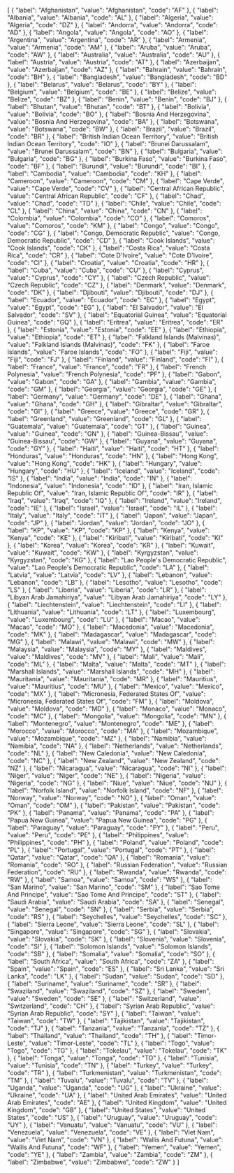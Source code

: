 [
    {
        "label": "Afghanistan",
        "value": "Afghanistan",
        "code": "AF"
    },
    {
        "label": "Albania",
        "value": "Albania",
        "code": "AL"
    },
    {
        "label": "Algeria",
        "value": "Algeria",
        "code": "DZ"
    },
    {
        "label": "Andorra",
        "value": "Andorra",
        "code": "AD"
    },
    {
        "label": "Angola",
        "value": "Angola",
        "code": "AO"
    },
    {
        "label": "Argentina",
        "value": "Argentina",
        "code": "AR"
    },
    {
        "label": "Armenia",
        "value": "Armenia",
        "code": "AM"
    },
    {
        "label": "Aruba",
        "value": "Aruba",
        "code": "AW"
    },
    {
        "label": "Australia",
        "value": "Australia",
        "code": "AU"
    },
    {
        "label": "Austria",
        "value": "Austria",
        "code": "AT"
    },
    {
        "label": "Azerbaijan",
        "value": "Azerbaijan",
        "code": "AZ"
    },
    {
        "label": "Bahrain",
        "value": "Bahrain",
        "code": "BH"
    },
    {
        "label": "Bangladesh",
        "value": "Bangladesh",
        "code": "BD"
    },
    {
        "label": "Belarus",
        "value": "Belarus",
        "code": "BY"
    },
    {
        "label": "Belgium",
        "value": "Belgium",
        "code": "BE"
    },
    {
        "label": "Belize",
        "value": "Belize",
        "code": "BZ"
    },
    {
        "label": "Benin",
        "value": "Benin",
        "code": "BJ"
    },
    {
        "label": "Bhutan",
        "value": "Bhutan",
        "code": "BT"
    },
    {
        "label": "Bolivia",
        "value": "Bolivia",
        "code": "BO"
    },
    {
        "label": "Bosnia And Herzegovina",
        "value": "Bosnia And Herzegovina",
        "code": "BA"
    },
    {
        "label": "Botswana",
        "value": "Botswana",
        "code": "BW"
    },
    {
        "label": "Brazil",
        "value": "Brazil",
        "code": "BR"
    },
    {
        "label": "British Indian Ocean Territory",
        "value": "British Indian Ocean Territory",
        "code": "IO"
    },
    {
        "label": "Brunei Darussalam",
        "value": "Brunei Darussalam",
        "code": "BN"
    },
    {
        "label": "Bulgaria",
        "value": "Bulgaria",
        "code": "BG"
    },
    {
        "label": "Burkina Faso",
        "value": "Burkina Faso",
        "code": "BF"
    },
    {
        "label": "Burundi",
        "value": "Burundi",
        "code": "BI"
    },
    {
        "label": "Cambodia",
        "value": "Cambodia",
        "code": "KH"
    },
    {
        "label": "Cameroon",
        "value": "Cameroon",
        "code": "CM"
    },
    {
        "label": "Cape Verde",
        "value": "Cape Verde",
        "code": "CV"
    },
    {
        "label": "Central African Republic",
        "value": "Central African Republic",
        "code": "CF"
    },
    {
        "label": "Chad",
        "value": "Chad",
        "code": "TD"
    },
    {
        "label": "Chile",
        "value": "Chile",
        "code": "CL"
    },
    {
        "label": "China",
        "value": "China",
        "code": "CN"
    },
    {
        "label": "Colombia",
        "value": "Colombia",
        "code": "CO"
    },
    {
        "label": "Comoros",
        "value": "Comoros",
        "code": "KM"
    },
    {
        "label": "Congo",
        "value": "Congo",
        "code": "CG"
    },
    {
        "label": "Congo, Democratic Republic",
        "value": "Congo, Democratic Republic",
        "code": "CD"
    },
    {
        "label": "Cook Islands",
        "value": "Cook Islands",
        "code": "CK"
    },
    {
        "label": "Costa Rica",
        "value": "Costa Rica",
        "code": "CR"
    },
    {
        "label": "Cote D'Ivoire",
        "value": "Cote D'Ivoire",
        "code": "CI"
    },
    {
        "label": "Croatia",
        "value": "Croatia",
        "code": "HR"
    },
    {
        "label": "Cuba",
        "value": "Cuba",
        "code": "CU"
    },
    {
        "label": "Cyprus",
        "value": "Cyprus",
        "code": "CY"
    },
    {
        "label": "Czech Republic",
        "value": "Czech Republic",
        "code": "CZ"
    },
    {
        "label": "Denmark",
        "value": "Denmark",
        "code": "DK"
    },
    {
        "label": "Djibouti",
        "value": "Djibouti",
        "code": "DJ"
    },
    {
        "label": "Ecuador",
        "value": "Ecuador",
        "code": "EC"
    },
    {
        "label": "Egypt",
        "value": "Egypt",
        "code": "EG"
    },
    {
        "label": "El Salvador",
        "value": "El Salvador",
        "code": "SV"
    },
    {
        "label": "Equatorial Guinea",
        "value": "Equatorial Guinea",
        "code": "GQ"
    },
    {
        "label": "Eritrea",
        "value": "Eritrea",
        "code": "ER"
    },
    {
        "label": "Estonia",
        "value": "Estonia",
        "code": "EE"
    },
    {
        "label": "Ethiopia",
        "value": "Ethiopia",
        "code": "ET"
    },
    {
        "label": "Falkland Islands (Malvinas)",
        "value": "Falkland Islands (Malvinas)",
        "code": "FK"
    },
    {
        "label": "Faroe Islands",
        "value": "Faroe Islands",
        "code": "FO"
    },
    {
        "label": "Fiji",
        "value": "Fiji",
        "code": "FJ"
    },
    {
        "label": "Finland",
        "value": "Finland",
        "code": "FI"
    },
    {
        "label": "France",
        "value": "France",
        "code": "FR"
    },
    {
        "label": "French Polynesia",
        "value": "French Polynesia",
        "code": "PF"
    },
    {
        "label": "Gabon",
        "value": "Gabon",
        "code": "GA"
    },
    {
        "label": "Gambia",
        "value": "Gambia",
        "code": "GM"
    },
    {
        "label": "Georgia",
        "value": "Georgia",
        "code": "GE"
    },
    {
        "label": "Germany",
        "value": "Germany",
        "code": "DE"
    },
    {
        "label": "Ghana",
        "value": "Ghana",
        "code": "GH"
    },
    {
        "label": "Gibraltar",
        "value": "Gibraltar",
        "code": "GI"
    },
    {
        "label": "Greece",
        "value": "Greece",
        "code": "GR"
    },
    {
        "label": "Greenland",
        "value": "Greenland",
        "code": "GL"
    },
    {
        "label": "Guatemala",
        "value": "Guatemala",
        "code": "GT"
    },
    {
        "label": "Guinea",
        "value": "Guinea",
        "code": "GN"
    },
    {
        "label": "Guinea-Bissau",
        "value": "Guinea-Bissau",
        "code": "GW"
    },
    {
        "label": "Guyana",
        "value": "Guyana",
        "code": "GY"
    },
    {
        "label": "Haiti",
        "value": "Haiti",
        "code": "HT"
    },
    {
        "label": "Honduras",
        "value": "Honduras",
        "code": "HN"
    },
    {
        "label": "Hong Kong",
        "value": "Hong Kong",
        "code": "HK"
    },
    {
        "label": "Hungary",
        "value": "Hungary",
        "code": "HU"
    },
    {
        "label": "Iceland",
        "value": "Iceland",
        "code": "IS"
    },
    {
        "label": "India",
        "value": "India",
        "code": "IN"
    },
    {
        "label": "Indonesia",
        "value": "Indonesia",
        "code": "ID"
    },
    {
        "label": "Iran, Islamic Republic Of",
        "value": "Iran, Islamic Republic Of",
        "code": "IR"
    },
    {
        "label": "Iraq",
        "value": "Iraq",
        "code": "IQ"
    },
    {
        "label": "Ireland",
        "value": "Ireland",
        "code": "IE"
    },
    {
        "label": "Israel",
        "value": "Israel",
        "code": "IL"
    },
    {
        "label": "Italy",
        "value": "Italy",
        "code": "IT"
    },
    {
        "label": "Japan",
        "value": "Japan",
        "code": "JP"
    },
    {
        "label": "Jordan",
        "value": "Jordan",
        "code": "JO"
    },
    {
        "label": "KP",
        "value": "KP",
        "code": "KP"
    },
    {
        "label": "Kenya",
        "value": "Kenya",
        "code": "KE"
    },
    {
        "label": "Kiribati",
        "value": "Kiribati",
        "code": "KI"
    },
    {
        "label": "Korea",
        "value": "Korea",
        "code": "KR"
    },
    {
        "label": "Kuwait",
        "value": "Kuwait",
        "code": "KW"
    },
    {
        "label": "Kyrgyzstan",
        "value": "Kyrgyzstan",
        "code": "KG"
    },
    {
        "label": "Lao People's Democratic Republic",
        "value": "Lao People's Democratic Republic",
        "code": "LA"
    },
    {
        "label": "Latvia",
        "value": "Latvia",
        "code": "LV"
    },
    {
        "label": "Lebanon",
        "value": "Lebanon",
        "code": "LB"
    },
    {
        "label": "Lesotho",
        "value": "Lesotho",
        "code": "LS"
    },
    {
        "label": "Liberia",
        "value": "Liberia",
        "code": "LR"
    },
    {
        "label": "Libyan Arab Jamahiriya",
        "value": "Libyan Arab Jamahiriya",
        "code": "LY"
    },
    {
        "label": "Liechtenstein",
        "value": "Liechtenstein",
        "code": "LI"
    },
    {
        "label": "Lithuania",
        "value": "Lithuania",
        "code": "LT"
    },
    {
        "label": "Luxembourg",
        "value": "Luxembourg",
        "code": "LU"
    },
    {
        "label": "Macao",
        "value": "Macao",
        "code": "MO"
    },
    {
        "label": "Macedonia",
        "value": "Macedonia",
        "code": "MK"
    },
    {
        "label": "Madagascar",
        "value": "Madagascar",
        "code": "MG"
    },
    {
        "label": "Malawi",
        "value": "Malawi",
        "code": "MW"
    },
    {
        "label": "Malaysia",
        "value": "Malaysia",
        "code": "MY"
    },
    {
        "label": "Maldives",
        "value": "Maldives",
        "code": "MV"
    },
    {
        "label": "Mali",
        "value": "Mali",
        "code": "ML"
    },
    {
        "label": "Malta",
        "value": "Malta",
        "code": "MT"
    },
    {
        "label": "Marshall Islands",
        "value": "Marshall Islands",
        "code": "MH"
    },
    {
        "label": "Mauritania",
        "value": "Mauritania",
        "code": "MR"
    },
    {
        "label": "Mauritius",
        "value": "Mauritius",
        "code": "MU"
    },
    {
        "label": "Mexico",
        "value": "Mexico",
        "code": "MX"
    },
    {
        "label": "Micronesia, Federated States Of",
        "value": "Micronesia, Federated States Of",
        "code": "FM"
    },
    {
        "label": "Moldova",
        "value": "Moldova",
        "code": "MD"
    },
    {
        "label": "Monaco",
        "value": "Monaco",
        "code": "MC"
    },
    {
        "label": "Mongolia",
        "value": "Mongolia",
        "code": "MN"
    },
    {
        "label": "Montenegro",
        "value": "Montenegro",
        "code": "ME"
    },
    {
        "label": "Morocco",
        "value": "Morocco",
        "code": "MA"
    },
    {
        "label": "Mozambique",
        "value": "Mozambique",
        "code": "MZ"
    },
    {
        "label": "Namibia",
        "value": "Namibia",
        "code": "NA"
    },
    {
        "label": "Netherlands",
        "value": "Netherlands",
        "code": "NL"
    },
    {
        "label": "New Caledonia",
        "value": "New Caledonia",
        "code": "NC"
    },
    {
        "label": "New Zealand",
        "value": "New Zealand",
        "code": "NZ"
    },
    {
        "label": "Nicaragua",
        "value": "Nicaragua",
        "code": "NI"
    },
    {
        "label": "Niger",
        "value": "Niger",
        "code": "NE"
    },
    {
        "label": "Nigeria",
        "value": "Nigeria",
        "code": "NG"
    },
    {
        "label": "Niue",
        "value": "Niue",
        "code": "NU"
    },
    {
        "label": "Norfolk Island",
        "value": "Norfolk Island",
        "code": "NF"
    },
    {
        "label": "Norway",
        "value": "Norway",
        "code": "NO"
    },
    {
        "label": "Oman",
        "value": "Oman",
        "code": "OM"
    },
    {
        "label": "Pakistan",
        "value": "Pakistan",
        "code": "PK"
    },
    {
        "label": "Panama",
        "value": "Panama",
        "code": "PA"
    },
    {
        "label": "Papua New Guinea",
        "value": "Papua New Guinea",
        "code": "PG"
    },
    {
        "label": "Paraguay",
        "value": "Paraguay",
        "code": "PY"
    },
    {
        "label": "Peru",
        "value": "Peru",
        "code": "PE"
    },
    {
        "label": "Philippines",
        "value": "Philippines",
        "code": "PH"
    },
    {
        "label": "Poland",
        "value": "Poland",
        "code": "PL"
    },
    {
        "label": "Portugal",
        "value": "Portugal",
        "code": "PT"
    },
    {
        "label": "Qatar",
        "value": "Qatar",
        "code": "QA"
    },
    {
        "label": "Romania",
        "value": "Romania",
        "code": "RO"
    },
    {
        "label": "Russian Federation",
        "value": "Russian Federation",
        "code": "RU"
    },
    {
        "label": "Rwanda",
        "value": "Rwanda",
        "code": "RW"
    },
    {
        "label": "Samoa",
        "value": "Samoa",
        "code": "WS"
    },
    {
        "label": "San Marino",
        "value": "San Marino",
        "code": "SM"
    },
    {
        "label": "Sao Tome And Principe",
        "value": "Sao Tome And Principe",
        "code": "ST"
    },
    {
        "label": "Saudi Arabia",
        "value": "Saudi Arabia",
        "code": "SA"
    },
    {
        "label": "Senegal",
        "value": "Senegal",
        "code": "SN"
    },
    {
        "label": "Serbia",
        "value": "Serbia",
        "code": "RS"
    },
    {
        "label": "Seychelles",
        "value": "Seychelles",
        "code": "SC"
    },
    {
        "label": "Sierra Leone",
        "value": "Sierra Leone",
        "code": "SL"
    },
    {
        "label": "Singapore",
        "value": "Singapore",
        "code": "SG"
    },
    {
        "label": "Slovakia",
        "value": "Slovakia",
        "code": "SK"
    },
    {
        "label": "Slovenia",
        "value": "Slovenia",
        "code": "SI"
    },
    {
        "label": "Solomon Islands",
        "value": "Solomon Islands",
        "code": "SB"
    },
    {
        "label": "Somalia",
        "value": "Somalia",
        "code": "SO"
    },
    {
        "label": "South Africa",
        "value": "South Africa",
        "code": "ZA"
    },
    {
        "label": "Spain",
        "value": "Spain",
        "code": "ES"
    },
    {
        "label": "Sri Lanka",
        "value": "Sri Lanka",
        "code": "LK"
    },
    {
        "label": "Sudan",
        "value": "Sudan",
        "code": "SD"
    },
    {
        "label": "Suriname",
        "value": "Suriname",
        "code": "SR"
    },
    {
        "label": "Swaziland",
        "value": "Swaziland",
        "code": "SZ"
    },
    {
        "label": "Sweden",
        "value": "Sweden",
        "code": "SE"
    },
    {
        "label": "Switzerland",
        "value": "Switzerland",
        "code": "CH"
    },
    {
        "label": "Syrian Arab Republic",
        "value": "Syrian Arab Republic",
        "code": "SY"
    },
    {
        "label": "Taiwan",
        "value": "Taiwan",
        "code": "TW"
    },
    {
        "label": "Tajikistan",
        "value": "Tajikistan",
        "code": "TJ"
    },
    {
        "label": "Tanzania",
        "value": "Tanzania",
        "code": "TZ"
    },
    {
        "label": "Thailand",
        "value": "Thailand",
        "code": "TH"
    },
    {
        "label": "Timor-Leste",
        "value": "Timor-Leste",
        "code": "TL"
    },
    {
        "label": "Togo",
        "value": "Togo",
        "code": "TG"
    },
    {
        "label": "Tokelau",
        "value": "Tokelau",
        "code": "TK"
    },
    {
        "label": "Tonga",
        "value": "Tonga",
        "code": "TO"
    },
    {
        "label": "Tunisia",
        "value": "Tunisia",
        "code": "TN"
    },
    {
        "label": "Turkey",
        "value": "Turkey",
        "code": "TR"
    },
    {
        "label": "Turkmenistan",
        "value": "Turkmenistan",
        "code": "TM"
    },
    {
        "label": "Tuvalu",
        "value": "Tuvalu",
        "code": "TV"
    },
    {
        "label": "Uganda",
        "value": "Uganda",
        "code": "UG"
    },
    {
        "label": "Ukraine",
        "value": "Ukraine",
        "code": "UA"
    },
    {
        "label": "United Arab Emirates",
        "value": "United Arab Emirates",
        "code": "AE"
    },
    {
        "label": "United Kingdom",
        "value": "United Kingdom",
        "code": "GB"
    },
    {
        "label": "United States",
        "value": "United States",
        "code": "US"
    },
    {
        "label": "Uruguay",
        "value": "Uruguay",
        "code": "UY"
    },
    {
        "label": "Vanuatu",
        "value": "Vanuatu",
        "code": "VU"
    },
    {
        "label": "Venezuela",
        "value": "Venezuela",
        "code": "VE"
    },
    {
        "label": "Viet Nam",
        "value": "Viet Nam",
        "code": "VN"
    },
    {
        "label": "Wallis And Futuna",
        "value": "Wallis And Futuna",
        "code": "WF"
    },
    {
        "label": "Yemen",
        "value": "Yemen",
        "code": "YE"
    },
    {
        "label": "Zambia",
        "value": "Zambia",
        "code": "ZM"
    },
    {
        "label": "Zimbabwe",
        "value": "Zimbabwe",
        "code": "ZW"
    }
]
